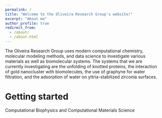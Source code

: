 ```yaml
---
permalink: /
title: "Welcome to the Oliveira Research Group's website!"
excerpt: "About me"
author_profile: true
redirect_from: 
  - /about/
  - /about.html
---
```


The Oliveira Research Group uses modern computational chemistry, molecular modeling methods, and data science to investigate various materials as well as biomolecular systems. The systems that we are currently investigating are the unfolding of knotted proteins, the interaction of gold nanocluster with biomolecules, the use of graphyne for water filtration, and the adsorption of water on yttria-stabilized zirconia surfaces.
 
Getting started
======
Computational Biophysics and Computational Materials Science
